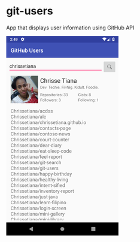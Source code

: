 # git-users
App that displays user information using GitHub API

<img src="img/screenshot.png" width="300">
